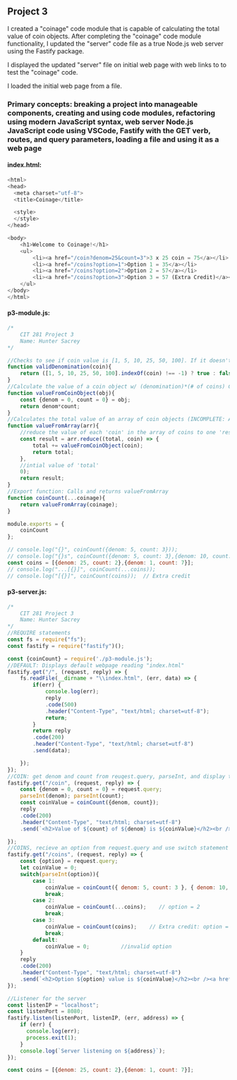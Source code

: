 ## Project 3

I created a "coinage" code module that is capable of calculating the total value of coin objects. After completing the "coinage" code module functionality, I updated the "server" code file as a true Node.js web server using the Fastify package. 

I displayed the updated "server" file on initial web page with web links to to test the "coinage" code. 

I loaded the initial web page from a file.

### Primary concepts: breaking a project into manageable components, creating and using code modules, refactoring using modern JavaScript syntax, web server Node.js JavaScript code using VSCode, Fastify with the GET verb, routes, and query parameters, loading a file and using it as a web page

#### index.html:
```javascript
<html>
<head>
  <meta charset="utf-8">
  <title>Coinage</title>

  <style>
  </style>
</head>

<body>
    <h1>Welcome to Coinage!</h1>
    <ul>
        <li><a href="/coin?denom=25&count=3">3 x 25 coin = 75</a></li>
        <li><a href="/coins?option=1">Option 1 = 35</a></li>
        <li><a href="/coins?option=2">Option 2 = 57</a></li>
        <li><a href="/coins?option=3">Option 3 = 57 (Extra Credit)</a></li>
    </ul>
</body>
</html>
```
#### p3-module.js:
```javascript
/*
    CIT 281 Project 3
    Name: Hunter Sacrey
*/

//Checks to see if coin value is [1, 5, 10, 25, 50, 100]. If it doesn't match any of those then it's invalid.
function validDenomination(coin){
    return ([1, 5, 10, 25, 50, 100].indexOf(coin) !== -1) ? true : false;
}
//Calculate the value of a coin object w/ (denomination)*(# of coins) COMPLETE
function valueFromCoinObject(obj){
    const {denom = 0, count = 0} = obj;
    return denom*count;
}
//Calculates the total value of an array of coin objects (INCOMPLETE: Also includes arrays of arrays)
function valueFromArray(arr){
    //reduce the value of each 'coin' in the array of coins to one 'result'
    const result = arr.reduce((total, coin) => { 
        total += valueFromCoinObject(coin);
        return total;
    },
    //intial value of 'total'
    0);
    return result;
}
//Export function: Calls and returns valueFromArray
function coinCount(...coinage){
    return valueFromArray(coinage);
}

module.exports = {
    coinCount
};

// console.log("{}", coinCount({denom: 5, count: 3}));
// console.log("{}s", coinCount({denom: 5, count: 3},{denom: 10, count: 2}));
const coins = [{denom: 25, count: 2},{denom: 1, count: 7}];
// console.log("...[{}]", coinCount(...coins));
// console.log("[{}]", coinCount(coins));  // Extra credit
```
#### p3-server.js:
```javascript
/*
    CIT 281 Project 3
    Name: Hunter Sacrey
*/
//REQUIRE statements
const fs = require("fs");
const fastify = require("fastify")();

const {coinCount} = require('./p3-module.js');
//DEFAULT: Displays default webpage reading "index.html"
fastify.get("/", (request, reply) => {
    fs.readFile(__dirname + "\\index.html", (err, data) => {
        if(err) {
            console.log(err);
            reply
            .code(500)
            .header("Content-Type", "text/html; charset=utf-8");
            return;
        }
        return reply
        .code(200)
        .header("Content-Type", "text/html; charset=utf-8")
        .send(data);

    });
});
//COIN: get denom and count from reuqest.query, parseInt, and display their output from coinCount()
fastify.get("/coin", (request, reply) => {
    const {denom = 0, count = 0} = request.query;
    parseInt(denom); parseInt(count);
    const coinValue = coinCount({denom, count});
    reply
    .code(200)
    .header("Content-Type", "text/html; charset=utf-8")
    .send(`<h2>Value of ${count} of ${denom} is ${coinValue}</h2><br /><a href="/">Home</a>`);

});
//COINS, recieve an option from request.query and use switch statement to interpret it
fastify.get("/coins", (request, reply) => {
    const {option} = request.query;
    let coinValue = 0;
    switch(parseInt(option)){
        case 1:
            coinValue = coinCount({ denom: 5, count: 3 }, { denom: 10, count: 2 }); // option = 1
            break;
        case 2:
            coinValue = coinCount(...coins);    // option = 2
            break;
        case 3:
            coinValue = coinCount(coins);    // Extra credit: option = 3
            break;
        default:
            coinValue = 0;          //invalid option
    }
    reply
    .code(200)
    .header("Content-Type", "text/html; charset=utf-8")
    .send(`<h2>Option ${option} value is ${coinValue}</h2><br /><a href="/">Home</a>`);
});

//Listener for the server
const listenIP = "localhost";
const listenPort = 8080;
fastify.listen(listenPort, listenIP, (err, address) => {
    if (err) {
      console.log(err);
      process.exit(1);
    }
    console.log(`Server listening on ${address}`);
});

const coins = [{denom: 25, count: 2},{denom: 1, count: 7}];
```
